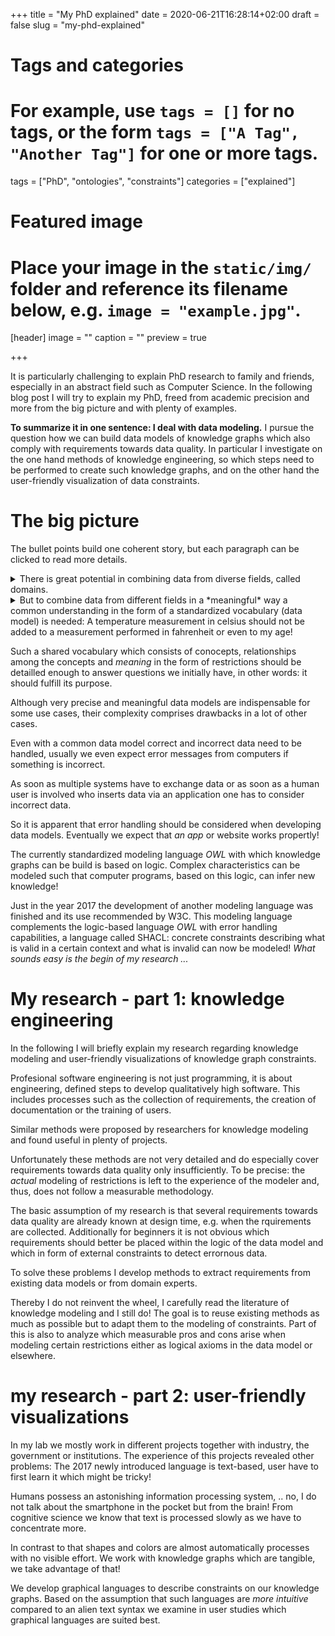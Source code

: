 +++
title = "My PhD explained"
date = 2020-06-21T16:28:14+02:00
draft = false
slug = "my-phd-explained"

# Tags and categories
# For example, use `tags = []` for no tags, or the form `tags = ["A Tag", "Another Tag"]` for one or more tags.
tags = ["PhD", "ontologies", "constraints"]
categories = ["explained"]

# Featured image
# Place your image in the `static/img/` folder and reference its filename below, e.g. `image = "example.jpg"`.
[header]
image = ""
caption = ""
preview = true

+++

It is particularly challenging to explain PhD research to family and friends,
especially in an abstract field such as Computer Science.
In the following blog post I will try to explain my PhD,
freed from academic precision and more from the big picture and with plenty of examples.

<!--more-->

**To summarize it in one sentence: I deal with data modeling.**
I pursue the question how we can build data models of knowledge graphs
which also comply with requirements towards data quality.
In particular I investigate on the one hand methods of knowledge engineering,
so which steps need to be performed to create such knowledge graphs,
and on the other hand the user-friendly visualization of data constraints.

# The big picture

The bullet points build one coherent story,
but each paragraph can be clicked to read more details.

<details>
<summary>There is great potential in combining data from diverse fields, called domains.</summary>
"Alexa, turn the heating on if I am in home office, if it has less than 18 degrees celsius
and if the kilowatt hour energy costs less than x Euro".
What if the thermometer only provides data in Fahrenheit?
What when no information regarding pricing is available?
And what is even "home office", how can Alexa determine this?
A heating system consists of plenty of sensors, my calendar consists of a lot of data
and a municipality often publishes statistics or other information as "Open Data".
All these data are in different formats
and everyone who tries to develop a useful app which uses all three data sources
might have to develop it for every heating system, every calendar application
or each municipality again.
Standards help to make lives easier,
a smarthone charger fits in each power plug of a certain country.
The same principle also applies on data, if for example all heating system manufacturer
follow one standard data model an app can be reused across multiple heating system models.
Unfortunately such a standard is limited to one domain,
and why would a heating system standard define calendar information or energy prices?!
</details>

<details>
<summary>But to combine data from different fields in a *meaningful* way
a common understanding in the form of a standardized vocabulary (data model) is needed:
A temperature measurement in celsius should not be added to a
measurement performed in fahrenheit or even to my age!
</summary>
Therefore I am using a graph-based language recommended by the world wide web consortium (W3C).
Every *thing* and every possible *relationship* between *things* will get an own web address!
Hence *everything* is uniquely identifiable and because everything follows the same graph structure,
a *heating system* can relate via a *serial-number*-relationship to a *number*
but also via a *belongs-to*-relationship to *me*.
It can also be specified that a concrete *measurement* is of type *celsius*.
I in turn can be in multiple relationships to personal information such as my *bloodtype*
or my *date of birth*.
The big plus: computer programs can look up these "websites"
and read and interpret the definition of *things* and *relationships*.
Additionally such a graph can be searched for information in a uniform way
no matter if it is information regarding my heating or regarding me.
</details>

Such a shared vocabulary which consists of conocepts, relationships among the concepts
and *meaning* in the form of restrictions
should be detailled enough to answer questions we initially have,
in other words: it should fulfill its purpose.


Although very precise and meaningful data models are indispensable for some use cases,
their complexity comprises drawbacks in a lot of other cases.

Even with a common data model correct and incorrect data need to be handled,
usually we even expect error messages from computers if something is incorrect.

As soon as multiple systems have to exchange data or as soon as a human user is involved
who inserts data via an application one has to consider incorrect data.

So it is apparent that error handling should be considered when developing data models.
Eventually we expect that *an app* or website works propertly!

The currently standardized modeling language *OWL* with which knowledge graphs can be build
is based on logic.
Complex characteristics can be modeled such that computer programs,
based on this logic, can infer new knowledge!

Just in the year 2017 the development of another modeling language was finished
and its use recommended by W3C.
This modeling language complements the logic-based language *OWL* with error handling capabilities, a language called SHACL:
concrete constraints describing what is valid in a certain context and what is invalid can now be modeled!
*What sounds easy is the begin of my research ...*

# My research - part 1: knowledge engineering

In the following I will briefly explain my research regarding knowledge modeling
and user-friendly visualizations of knowledge graph constraints.

Profesional software engineering is not just programming,
it is about engineering, defined steps to develop qualitatively high software.
This includes processes such as the collection of requirements,
the creation of documentation or the training of users.

Similar methods were proposed by researchers for knowledge modeling
and found useful in plenty of projects.

Unfortunately these methods are not very detailed and
do especially cover requirements towards data quality only insufficiently.
To be precise: the *actual* modeling of restrictions is left to the experience of the modeler
and, thus, does not follow a measurable methodology.

The basic assumption of my research is that several requirements towards data quality
are already known at design time, e.g. when the rquirements are collected.
Additionally for beginners it is not obvious which requirements
should better be placed within the logic of the data model and which
in form of external constraints to detect errornous data.

To solve these problems I develop methods to extract requirements
from existing data models or from domain experts.

Thereby I do not reinvent the wheel,
I carefully read the literature of knowledge modeling and I still do!
The goal is to reuse existing methods as much as possible
but to adapt them to the modeling of constraints.
Part of this is also to analyze which measurable pros and cons arise
when modeling certain restrictions either as logical axioms in the data model or elsewhere.

# my research - part 2: user-friendly visualizations

In my lab we mostly work in different projects together with industry, the government or institutions.
The experience of this projects revealed other problems:
The 2017 newly introduced language is text-based,
user have to first learn it which might be tricky!

Humans possess an astonishing information processing system, ..
no, I do not talk about the smartphone in the pocket but from the brain!
From cognitive science we know that text is processed slowly as we have to concentrate more.

In contrast to that shapes and colors are almost automatically processes
with no visible effort.
We work with knowledge graphs which are tangible, we take advantage of that!

We develop graphical languages to describe constraints on our knowledge graphs.
Based on the assumption that such languages are *more intuitive* compared to an alien text syntax
we examine in user studies which graphical languages are suited best.
